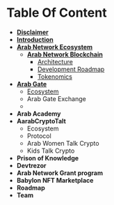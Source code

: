 # Table Of Content



* ****[**Disclaimer**](disclaimer.md)****
* ****[**Introduction**](introduction.md)****
* ****[**Arab Network Ecosystem**](arab-network-ecosystem/)****
  * ****[**Arab Network Blockchain**](arab-network-ecosystem/arab-network-blockchain/)****
    * [Architecture](arab-network-ecosystem/arab-network-blockchain/architecture.md)
    * [Development Roadmap](arab-network-ecosystem/arab-network-blockchain/development-roadmap.md)
    * [Tokenomics](arab-network-ecosystem/arab-network-blockchain/token-metrics.md)
* ****[**Arab Gate**](arab-network-ecosystem/arab-gate/)****
  * [Ecosystem](arab-network-ecosystem/arab-gate/ecosystem/)
  * Arab Gate Exchange
  *
* **Arab Academy**
* **AarabCryptoTalt**
  * Ecosystem
  * Protocol
  * Arab Women Talk Crypto
  * Kids Talk Crypto
* **Prison of Knowledge**
* **Devtrezor**
* **Arab Network Grant program**
* **Babylon NFT Marketplace**
* **Roadmap**
* **Team**
